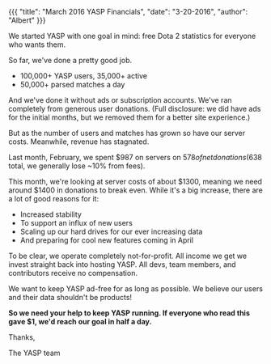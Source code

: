{{{
  "title": "March 2016 YASP Financials",
  "date": "3-20-2016",
  "author": "Albert"
}}}

We started YASP with one goal in mind: free Dota 2 statistics for everyone who wants them.

So far, we've done a pretty good job.

* 100,000+ YASP users, 35,000+ active
* 50,000+ parsed matches a day

And we've done it without ads or subscription accounts. We've ran completely from generous
user donations. (Full disclosure: we did have ads for the initial months, but we removed them for a
better site experience.)

But as the number of users and matches has grown so have our server costs. Meanwhile, revenue has stagnated.

Last month, February, we spent $987 on servers on $578 of net donations ($638 total, we generally lose ~10% from fees).

This month, we're looking at server costs of about $1300, meaning we need around $1400 in donations to break even.
While it's a big increase, there are a lot of good reasons for it:
  * Increased stability
  * To support an influx of new users
  * Scaling up our hard drives for our ever increasing data
  * And preparing for cool new features coming in April

To be clear, we operate completely not-for-profit. All income we get we invest straight back into hosting YASP. All
devs, team members, and contributors receive no compensation.

We want to keep YASP ad-free for as long as possible. We believe our users and their data shouldn't be products!

**So we need your help to keep YASP running. If everyone who read this gave $1, we'd reach our goal in half a day.**

Thanks,

The YASP team